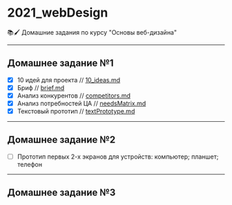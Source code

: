 # 2021_webDesign
📚🖌 Домашние задания по курсу "Основы веб-дизайна"
____
## Домашнее задание №1
- [X] 10 идей для проекта // [10_ideas.md](https://github.com/alyferryhalo/2021_webDesign/blob/main/10_ideas.md)
- [X] Бриф // [brief.md](https://github.com/alyferryhalo/2021_webDesign/blob/main/brief.md)
- [X] Анализ конкурентов // [competitors.md](https://github.com/alyferryhalo/2021_webDesign/blob/main/competitors.md)
- [X] Анализ потребностей ЦА // [needsMatrix.md](https://github.com/alyferryhalo/2021_webDesign/blob/main/needsMatrix.md)
- [X] Текстовый прототип // [textPrototype.md](https://github.com/alyferryhalo/2021_webDesign/blob/main/textPrototype.md)
____
## Домашнее задание №2
- [ ] Прототип первых 2-х экранов для устройств: компьютер; планшет; телефон
____
## Домашнее задание №3
